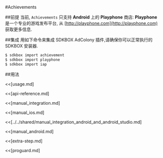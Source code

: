 <!--
Include Base: /Users/jtsm/Chukong-Inc/pr/en/src/achievement/v3-cpp
-->

#Achievements

##前提
当前, `Achievements` 只支持 __Android__ 上的 __Playphone__ 商店:
__Playphone__ 是一个专业的游戏发布平台, 从 [http://playphone.com](http://playphone.com) 获取更多信息.

##集成
用如下命令来集成 SDKBOX AdColony 插件,请确保你可以正常执行的 SDKBOX 安装器.
```bash
$ sdkbox import achievement
$ sdkbox import playphone
$ sdkbox import iap
```

<!--## Configuration
<<[../../shared/sdkbox_cloud.md]
<<[../../shared/remote_application_config.md]

<<[sdkbox-config-encrypt.md]-->

##用法

<<[usage.md]

<<[api-reference.md]

<<[manual_integration.md]

<<[manual_ios.md]

<<[../../shared/manual_integration_android_and_android_studio.md]

<<[manual_android.md]

<<[extra-step.md]

<<[proguard.md]
